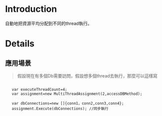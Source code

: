 # Introduction #

自動地把資源平均分配到不同的thread執行。


# Details #

## 應用場景 ##

> 假設現在有多個Db需要訪問，假設想多個thread去執行，那麼可以這樣寫

```

   var executeThreadCount=4;
   var assignment=new MultiThreadAssignment(2,accessDBMethod);

   var dbConnections=new []{conn1，conn2,conn3,conn4};
   assignment.Execute(dbConnections); //同步執行

```